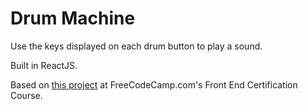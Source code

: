# Drum Machine

Use the keys displayed on each drum button to play a sound.

Built in ReactJS.

Based on [this project](https://learn.freecodecamp.org/front-end-libraries/front-end-libraries-projects/build-a-drum-machine) at FreeCodeCamp.com's Front End Certification Course.